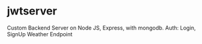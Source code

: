 # jwtserver
Custom Backend Server on Node JS, Express, with mongodb.
Auth: Login, SignUp
Weather Endpoint

##
